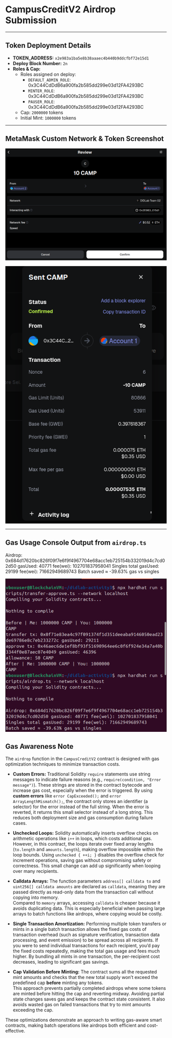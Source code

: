 # CampusCreditV2 Airdrop Submission

---

## Token Deployment Details

- **TOKEN_ADDRESS:** `x2e983a1ba5e8b38aaaec4b440b9ddcfbf72e15d1`
- **Deploy Block Number:** `2n`
- **Roles & Cap:**
  - Roles assigned on deploy:
    - `DEFAULT_ADMIN_ROLE`: 0x3C44CdDdB6a900fa2b585dd299e03d12FA4293BC
    - `MINTER_ROLE`: 0x3C44CdDdB6a900fa2b585dd299e03d12FA4293BC
    - `PAUSER_ROLE`: 0x3C44CdDdB6a900fa2b585dd299e03d12FA4293BC
  - Cap: `2000000` tokens
  - Initial Mint: `1000000` tokens

---

## MetaMask Custom Network & Token Screenshot

![MetaMask Custom Network and Token](https://github.com/jsb58p/blockchain-assignment3-biddinger/blob/main/screenshots/screenshot4(CAMP%20pretransfer).png)

![MetaMask Custom Network and Token](https://github.com/jsb58p/blockchain-assignment3-biddinger/blob/main/screenshots/screenshot5(CAMP%20posttransfer).png)

---

## Gas Usage Console Output from `airdrop.ts`

Airdrop: 0x684d17620bc826f09f7e6f9f4967704e68acc1eb725154b332019d4c7cd02d50 gasUsed: 40771 fee(wei): 102701837958041
Singles total gasUsed: 29199 fee(wei): 71662949689743
Batch saved ≈ -39.63% gas vs singles

![airdrop.ts](https://github.com/jsb58p/blockchain-assignment3-biddinger/blob/main/screenshots/screenshot2(npx%20hardhat%20run%20transfer-approve.ts%20and%20airdrop.ts).png)

## Gas Awareness Note

The `airdrop` function in the `CampusCreditV2` contract is designed with gas optimization techniques to minimize transaction costs.

- **Custom Errors:**
  Traditional Solidity `require` statements use string messages to indicate failure reasons (e.g., `require(condition, "Error message")`). These strings are stored in the contract bytecode and increase gas cost, especially when the error is triggered.
  By using **custom errors** like `error CapExceeded();` and `error ArrayLengthMismatch();`, the contract only stores an identifier (a selector) for the error instead of the full string. When the error is reverted, it returns this small selector instead of a long string. This reduces both deployment size and gas consumption during failure cases.

- **Unchecked Loops:**
  Solidity automatically inserts overflow checks on arithmetic operations like `i++` in loops, which costs additional gas. However, in this contract, the loops iterate over fixed array lengths (`to.length` and `amounts.length`), making overflow impossible within the loop bounds.
  Using `unchecked { ++i; }` disables the overflow check for increment operations, saving gas without compromising safety or correctness. This small change can add up significantly when looping over many recipients.

- **Calldata Arrays:** 
  The function parameters `address[] calldata to` and `uint256[] calldata amounts` are declared as `calldata`, meaning they are passed directly as read-only data from the transaction call without copying into memory.  
  Compared to `memory` arrays, accessing `calldata` is cheaper because it avoids duplicating data. This is especially beneficial when passing large arrays to batch functions like airdrops, where copying would be costly.

- **Single Transaction Amortization:** 
  Performing multiple token transfers or mints in a single batch transaction allows the fixed gas costs of transaction overhead (such as signature verification, transaction data processing, and event emission) to be spread across all recipients.
  If you were to send individual transactions for each recipient, you’d pay the fixed costs repeatedly, making the total gas usage and fees much higher. By bundling all mints in one transaction, the per-recipient cost decreases, leading to significant gas savings.

- **Cap Validation Before Minting:**
  The contract sums all the requested mint amounts and checks that the new total supply won’t exceed the predefined cap **before** minting any tokens.  
  This approach prevents partially completed airdrops where some tokens are minted before hitting the cap and reverting midway. Avoiding partial state changes saves gas and keeps the contract state consistent. It also avoids wasted gas on failed transactions that try to mint amounts exceeding the cap.

These optimizations demonstrate an approach to writing gas-aware smart contracts, making batch operations like airdrops both efficient and cost-effective.
